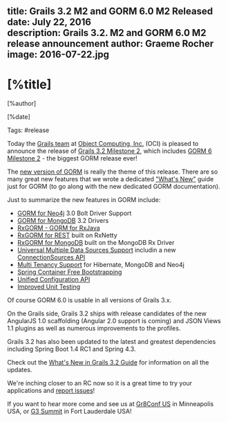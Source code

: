 title: Grails 3.2 M2 and GORM 6.0 M2 Released
date: July 22, 2016  
description: Grails 3.2. M2 and GORM 6.0 M2 release announcement
author: Graeme Rocher
image: 2016-07-22.jpg 
---

# [%title]

[%author]

[%date] 

Tags: #release

Today the [Grails team](https://objectcomputing.com/products/2gm-team) at [Object Computing, Inc.](https://objectcomputing.com/) (OCI) is pleased to announce the release of [Grails 3.2 Milestone 2](https://github.com/grails/grails-core/releases/tag/v3.2.0.M2), which includes [GORM 6 Milestone 2](http://gorm.grails.org/6.0.x) - the biggest GORM release ever!

The [new version of GORM](http://gorm.grails.org/6.0.x) is really the theme of this release. There are so many great new features that we wrote a dedicated ["What's New"](http://gorm.grails.org/6.0.x/whatsNew/manual/index.html) guide just for GORM (to go along with the new dedicated GORM documentation).

Just to summarize the new features in GORM include:

*   [GORM for Neo4j](http://gorm.grails.org/6.0.x/neo4j/manual/index.html) 3.0 Bolt Driver Support
*   [GORM for MongoDB](http://gorm.grails.org/6.0.x/mongodb/manual/index.html) 3.2 Drivers
*   [RxGORM - GORM for RxJava](http://gorm.grails.org/6.0.x/rx/manual/index.html)
*   [RxGORM for REST](http://gorm.grails.org/1.0.x/rx/rest-client/manual) built on RxNetty
*   [RxGORM for MongoDB](http://gorm.grails.org/6.0.x/rx/manual/index.html) built on the MongoDB Rx Driver
*   [Universal Multiple Data Sources Support](http://gorm.grails.org/6.0.x/hibernate/manual/index.html#multipleDataSources) includin a new [ConnectionSources API](http://gorm.grails.org/6.0.x/hibernate/manual/index.html#connectionSources)
*   [Multi Tenancy Support](http://gorm.grails.org/6.0.x/hibernate/manual/index.html#multiTenancy) for Hibernate, MongoDB and Neo4j
*   [Spring Container Free Bootstrapping](http://gorm.grails.org/6.0.x/hibernate/manual/index.html#outsideGrails)
*   [Unified Configuration API](http://gorm.grails.org/6.0.x/hibernate/manual/index.html#configuration)
*   [Improved Unit Testing](http://gorm.grails.org/6.0.x/hibernate/manual/index.html#testing)

Of course GORM 6.0 is usable in all versions of Grails 3.x.

On the Grails side, Grails 3.2 ships with release candidates of the new AngularJS 1.0 scaffolding (Angular 2.0 support is coming) and JSON Views 1.1 plugins as well as numerous improvements to the profiles.

Grails 3.2 has also been updated to the latest and greatest dependencies including Spring Boot 1.4 RC1 and Spring 4.3.

Check out the [What's New in Grails 3.2 Guide](http://docs.grails.org/3.2.x/guide/introduction.html#whatsNew) for information on all the updates.

We're inching closer to an RC now so it is a great time to try your applications and [report issues](https://github.com/grails/grails-core/issues)!

If you want to hear more come and see us at [Gr8Conf US](http://gr8conf.us/) in Minneapolis USA, or [G3 Summit](https://g3summit.com/conference/fort_lauderdale/2016/11/home) in Fort Lauderdale USA!